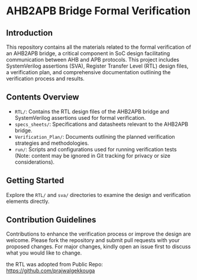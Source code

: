 # AHB2APB Bridge Formal Verification

## Introduction
This repository contains all the materials related to the formal verification of an AHB2APB bridge, a critical component in SoC design facilitating communication between AHB and APB protocols. This project includes SystemVerilog assertions (SVA), Register Transfer Level (RTL) design files, a verification plan, and comprehensive documentation outlining the verification process and results.

## Contents Overview
- `RTL/`: Contains the RTL design files of the AHB2APB bridge and SystemVerilog assertions used for formal verification.
- `specs_sheets/`: Specifications and datasheets relevant to the AHB2APB bridge.
- `Verification_Plan/`: Documents outlining the planned verification strategies and methodologies.
- `run/`: Scripts and configurations used for running verification tests (Note: content may be ignored in Git tracking for privacy or size considerations).

## Getting Started
Explore the `RTL/` and `sva/` directories to examine the design and verification elements directly.

## Contribution Guidelines
Contributions to enhance the verification process or improve the design are welcome. Please fork the repository and submit pull requests with your proposed changes. For major changes, kindly open an issue first to discuss what you would like to change.

the RTL was adopted from Public Repo:
https://github.com/prajwalgekkouga
